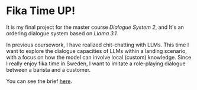 # Fika Time UP!

It is my final project for the master course *Dialogue System 2*, and It's an ordering dialogue system based on *Llama 3.1*.

In previous coursework, I have realized chit-chatting with LLMs. This time I want to explore the dialogue capacities of LLMs within a landing scenario, with a focus on how the model can involve local (custom) knowledge. Since I really enjoy fika time in Sweden, I want to imitate a role-playing dialogue between a barista and a customer.

You can see the brief [here](project.pdf).
